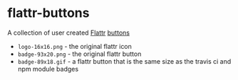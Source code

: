 flattr-buttons
==============

A collection of user created [Flattr](https://flattr.com/) [buttons](http://developers.flattr.net/auto-submit/)

- `logo-16x16.png` - the original flattr icon
- `badge-93x20.png` - the original flattr button
- `badge-89x18.gif` - a flattr button that is the same size as the travis ci and npm module badges
